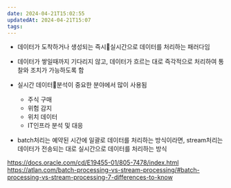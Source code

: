 ```yaml
---
date: 2024-04-21T15:02:55
updatedAt: 2024-04-21T15:07
tags: 
---
```

- 데이터가 도착하거나 생성되는 즉시실시간으로 데이터를 처리하는 패러다임
- 데이터가 쌓일때까지 기다리지 않고, 데이터가 흐르는 대로 즉각적으로 처리하여 통찰와 조치가 가능하도록 함

- 실시간 데이터분석이 중요한 분야에서 많이 사용됨
	- 주식 구매
	- 위험 감지
	- 위치 데이터
	- IT인프라 분석 및 대응

- batch처리는 예약된 시간에 일괄로 데이터를 처리하는 방식이라면, stream처리는 데이터가 전송되는 대로 실시간으로 데이터를 처리하는 방식

https://docs.oracle.com/cd/E19455-01/805-7478/index.html
https://atlan.com/batch-processing-vs-stream-processing/#batch-processing-vs-stream-processing-7-differences-to-know